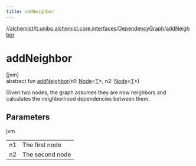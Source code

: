 ```yaml
---
title: addNeighbor
---
```

//[alchemist](../../../index.html)/[it.unibo.alchemist.core.interfaces](../index.html)/[DependencyGraph](index.html)/[addNeighbor](add-neighbor.html)



# addNeighbor



[jvm]\
abstract fun [addNeighbor](add-neighbor.html)(n1: [Node](../../it.unibo.alchemist.model.interfaces/-node/index.html)<[T](../../it.unibo.alchemist.model.interfaces/-node/index.html)>, n2: [Node](../../it.unibo.alchemist.model.interfaces/-node/index.html)<[T](../../it.unibo.alchemist.model.interfaces/-node/index.html)>)



Given two nodes, the graph assumes they are now neighbors and calculates the neighborhood dependencies between them.



## Parameters


jvm

| | |
|---|---|
| n1 | The first node |
| n2 | The second node |




